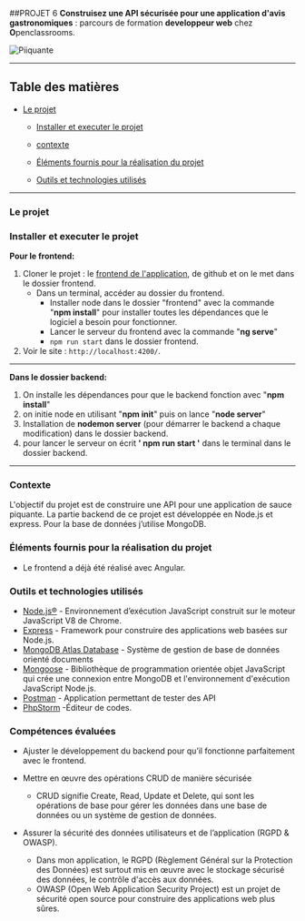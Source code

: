 ##PROJET 6 
**Construisez une API sécurisée pour une application d'avis gastronomiques** : parcours de formation __developpeur web__ chez **O**penclassrooms.

![Piiquante](https://user.oc-static.com/upload/2021/07/29/16275605596354_PiiquanteLogo.png)
***
## Table des matières

- [Le projet](#le-projet)
    - [Installer et executer le projet](#installer-et-executer-le-projet)
    - [contexte](#contexte)
    - [Éléments fournis pour la réalisation du projet](#éléments-fournis-pour-la-réalisation-du-projet)

    - [Outils et technologies utilisés](#outils-et-technologies-utilisés)
***
### Le projet

### Installer et executer le projet
**Pour le frontend:**
1. Cloner le projet : le [frontend de l'application](https://github.com/RomainSire/OC-P6-SoPekocko-frontend), de github et on le met dans le dossier frontend.
   - Dans un terminal, accéder au dossier du frontend.
     - Installer node dans le dossier "frontend" avec la commande "**npm install**" pour installer toutes les dépendances que le logiciel a besoin pour fonctionner.
     - Lancer le serveur du frontend avec la commande "**ng serve**"
     - `npm run start` dans le dossier frontend.
2. Voir le site : `http://localhost:4200/`.
***
**Dans le dossier backend:**
1. On installe les dépendances pour que le backend fonction avec "**npm install**"
2. on initie node en utilisant "**npm init**" puis on lance "**node server**"
3. Installation de **nodemon server** (pour démarrer le backend a chaque modification) dans le dossier backend.
4. pour lancer le serveur on écrit **' npm run start '** dans le terminal dans le dossier backend. 
***
### Contexte

L'objectif du projet est de construire une API pour une application de sauce piquante.
La partie backend de ce projet est développée en Node.js et express. Pour la base de données j’utilise MongoDB.

### Éléments fournis pour la réalisation du projet

- Le frontend a déjà été réalisé avec Angular.

### Outils et technologies utilisés

- [Node.js®](https://nodejs.org/fr/) - Environnement d’exécution JavaScript construit sur le moteur JavaScript V8 de Chrome.
- [Express](https://expressjs.com/) - Framework pour construire des applications web basées sur Node.js.
- [MongoDB Atlas Database](https://www.mongodb.com/) - Système de gestion de base de données orienté documents
- [Mongoose](https://mongoosejs.com/) - Bibliothèque de programmation orientée objet JavaScript qui crée une connexion entre MongoDB et l'environnement d'exécution JavaScript Node.js.
- [Postman](https://www.postman.com/) - Application permettant de tester des API
- [PhpStorm](https://blog.jetbrains.com/phpstorm/2021/10/phpstorm-2021-2-3-is-released/) -Éditeur de codes.

### Compétences évaluées

- Ajuster le développement du backend pour qu’il fonctionne parfaitement avec le frontend.
- Mettre en œuvre des opérations CRUD de manière sécurisée
  - CRUD signifie Create, Read, Update et Delete, qui sont les opérations de base pour gérer les données dans une base de données ou un système de gestion de données.
  
- Assurer la sécurité des données utilisateurs et de l’application (RGPD & OWASP).
  - Dans mon application, le RGPD (Règlement Général sur la Protection des Données) est surtout mis en œuvre avec le stockage sécurisé des données, le contrôle d'accès aux données.
  - OWASP (Open Web Application Security Project) est un projet de sécurité open source pour construire des applications web plus sûres.
